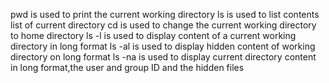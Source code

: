 pwd is used to print the current working directory
ls is used to list contents list of current directory
cd is used to change the current working directory to home directory
ls -l is used to display content of a current working directory in long format
ls -al is used to display hidden content of working directory on long format
ls -na is used to display current directory content in long format,the user and group ID and the hidden files
